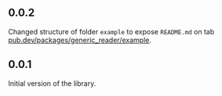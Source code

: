 ## 0.0.2

Changed structure of folder `example` to expose `README.md` on tab [pub.dev/packages/generic_reader/example].

## 0.0.1

Initial version of the library.

[pub.dev/packages/generic_reader/example]: https://pub.dev/packages/generic_reader/example
